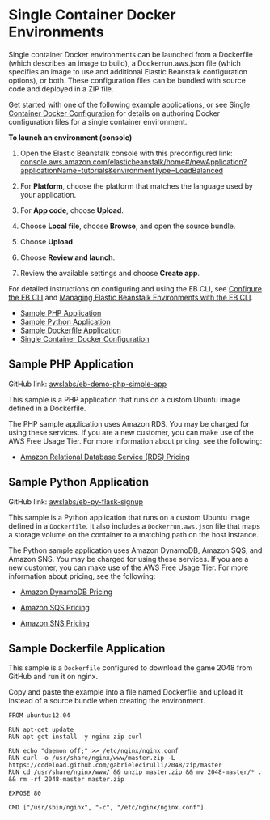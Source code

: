 # Single Container Docker Environments<a name="docker-singlecontainer-deploy"></a>

Single container Docker environments can be launched from a Dockerfile \(which describes an image to build\), a Dockerrun\.aws\.json file \(which specifies an image to use and additional Elastic Beanstalk configuration options\), or both\. These configuration files can be bundled with source code and deployed in a ZIP file\.

Get started with one of the following example applications, or see [Single Container Docker Configuration](create_deploy_docker_image.md) for details on authoring Docker configuration files for a single container environment\.

**To launch an environment \(console\)**

1. Open the Elastic Beanstalk console with this preconfigured link: [console\.aws\.amazon\.com/elasticbeanstalk/home\#/newApplication?applicationName=tutorials&environmentType=LoadBalanced](https://console.aws.amazon.com/elasticbeanstalk/home#/newApplication?applicationName=tutorials&environmentType=LoadBalanced)

1. For **Platform**, choose the platform that matches the language used by your application\.

1. For **App code**, choose **Upload**\.

1. Choose **Local file**, choose **Browse**, and open the source bundle\.

1. Choose **Upload**\.

1. Choose **Review and launch**\.

1. Review the available settings and choose **Create app**\.

For detailed instructions on configuring and using the EB CLI, see [Configure the EB CLI](eb-cli3-configuration.md) and [Managing Elastic Beanstalk Environments with the EB CLI](eb-cli3-getting-started.md)\.


+ [Sample PHP Application](#docker-singlecontainer-phpsample)
+ [Sample Python Application](#docker-singlecontainer-pythonsample)
+ [Sample Dockerfile Application](#docker-singlecontainer-dockerfilesample)
+ [Single Container Docker Configuration](create_deploy_docker_image.md)

## Sample PHP Application<a name="docker-singlecontainer-phpsample"></a>

GitHub link: [awslabs/eb\-demo\-php\-simple\-app](https://github.com/awslabs/eb-demo-php-simple-app/tree/docker-apache)

This sample is a PHP application that runs on a custom Ubuntu image defined in a Dockerfile\.

The PHP sample application uses Amazon RDS\. You may be charged for using these services\. If you are a new customer, you can make use of the AWS Free Usage Tier\. For more information about pricing, see the following:

+ [Amazon Relational Database Service \(RDS\) Pricing](https://aws.amazon.com/rds/pricing/)

## Sample Python Application<a name="docker-singlecontainer-pythonsample"></a>

GitHub link: [awslabs/eb\-py\-flask\-signup](https://github.com/awslabs/eb-py-flask-signup/tree/docker)

This sample is a Python application that runs on a custom Ubuntu image defined in a `Dockerfile`\. It also includes a `Dockerrun.aws.json` file that maps a storage volume on the container to a matching path on the host instance\.

The Python sample application uses Amazon DynamoDB, Amazon SQS, and Amazon SNS\. You may be charged for using these services\. If you are a new customer, you can make use of the AWS Free Usage Tier\. For more information about pricing, see the following:

+ [Amazon DynamoDB Pricing](https://aws.amazon.com/dynamodb/pricing/)

+ [Amazon SQS Pricing](https://aws.amazon.com/sqs/pricing/)

+ [Amazon SNS Pricing](https://aws.amazon.com/sns/pricing/)

## Sample Dockerfile Application<a name="docker-singlecontainer-dockerfilesample"></a>

This sample is a `Dockerfile` configured to download the game 2048 from GitHub and run it on nginx\.

Copy and paste the example into a file named Dockerfile and upload it instead of a source bundle when creating the environment\.

```
FROM ubuntu:12.04

RUN apt-get update
RUN apt-get install -y nginx zip curl

RUN echo "daemon off;" >> /etc/nginx/nginx.conf
RUN curl -o /usr/share/nginx/www/master.zip -L https://codeload.github.com/gabrielecirulli/2048/zip/master
RUN cd /usr/share/nginx/www/ && unzip master.zip && mv 2048-master/* . && rm -rf 2048-master master.zip

EXPOSE 80

CMD ["/usr/sbin/nginx", "-c", "/etc/nginx/nginx.conf"]
```